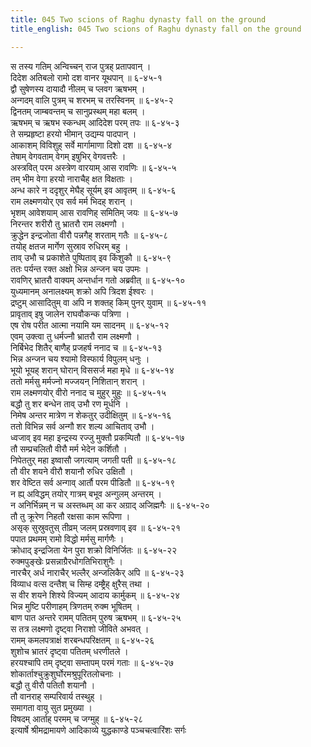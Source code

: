 ```yaml
---
title: 045 Two scions of Raghu dynasty fall on the ground
title_english: 045 Two scions of Raghu dynasty fall on the ground

---
```

स तस्य गतिम् अन्विच्चन् राज पुत्रह् प्रतापवान् ।  
दिदेश अतिबलो रामो दश वानर यूथपान् ॥ ६-४५-१  
द्वौ सुषेणस्य दायादौ नीलम् च प्लवग ऋषभम् ।  
अन्गदम् वालि पुत्रम् च शरभम् च तरस्विनम् ॥ ६-४५-२  
द्विनतम् जाम्बवन्तम् च सानुप्रस्थम् महा बलम् ।  
ऋषभम् च ऋषभ स्कन्धम् आदिदेश परम् तपः ॥ ६-४५-३  
ते सम्प्रहृष्टा हरयो भीमान् उद्यम्य पादपान् ।  
आकाशम् विविशुह् सर्वे मार्गामाणा दिशो दश ॥ ६-४५-४  
तेषाम् वेगवताम् वेगम् इषुभिर् वेगवत्तरैः ।  
अस्त्रवित् परम अस्त्रेण वारयाम् आस रावणिः ॥ ६-४५-५  
तम् भीम वेगा हरयो नाराचैह् क्षत विक्षताः ।  
अन्ध कारे न ददृशुर् मेघैह् सूर्यम् इव आवृतम् ॥ ६-४५-६  
राम लक्ष्मणयोर् एव सर्व मर्म भिदह् शरान् ।  
भृशम् आवेशयाम् आस रावणिह् समितिम् जयः ॥ ६-४५-७  
निरन्तर शरीरौ तु भ्रातरौ राम लक्ष्मणौ ।  
क्रुद्धेन इन्द्रजोता वीरौ पन्नगैह् शरताम् गतैः ॥ ६-४५-८  
तयोह् क्षतज मार्गेण सुस्राव रुधिरम् बहु ।  
ताव् उभौ च प्रकाशेते पुष्पिताव् इव किंशुकौ ॥ ६-४५-९  
ततः पर्यन्त रक्त अक्षो भिन्न अन्जन चय उपमः ।  
रावणिर् भ्रातरौ वाक्यम् अन्तर्धान गतो अब्रवीत् ॥ ६-४५-१०  
युध्यमानम् अनालक्ष्यम् शक्रो अपि त्रिदश ईश्वरः ।  
द्रष्टुम् आसादितुम् वा अपि न शक्तह् किम् पुनर् युवाम् ॥ ६-४५-११  
प्रावृताव् इषु जालेन राघवौकन्क पत्रिणा ।  
एष रोष परीत आत्मा नयामि यम सादनम् ॥ ६-४५-१२  
एवम् उक्त्वा तु धर्मज्नौ भ्रातरौ राम लक्ष्मणौ ।  
निर्बिभेद शितैर् बाणैह् प्रजहर्ष ननाद च ॥ ६-४५-१३  
भिन्न अन्जन चय श्यामो विस्फार्य विपुलम् धनुः ।  
भूयो भूयह् शरान् घोरान् विससर्ज महा मृधे ॥ ६-४५-१४  
ततो मर्मसु मर्मज्नो मज्जयन् निशितान् शरान् ।  
राम लक्ष्मणयोर् वीरो ननाद च मुहुर् मुहुः ॥ ६-४५-१५  
बद्धौ तु शर बन्धेन ताव् उभौ रण मूर्धनि ।  
निमेष अन्तर मात्रेण न शेकतुर् उदीक्षितुम् ॥ ६-४५-१६  
ततो विभिन्न सर्व अन्गौ शर शल्य आचिताव् उभौ ।  
ध्वजाव् इव महा इन्द्रस्य रज्जु मुक्तौ प्रकम्पितौ ॥ ६-४५-१७  
तौ सम्प्रचलितौ वीरौ मर्म भेदेन कर्शितौ ।  
निपेततुर् महा इष्वासौ जगत्याम् जगती पती ॥ ६-४५-१८  
तौ वीर शयने वीरौ शयानौ रुधिर उक्षितौ ।  
शर वेष्टित सर्व अन्गाव् आर्तौ परम पीडितौ ॥ ६-४५-१९  
न ह्य् अविद्धम् तयोर् गात्रम् बभूव अन्गुलम् अन्तरम् ।  
न अनिर्भिन्नम् न च अस्तब्धम् आ कर अग्राद् अजिह्मगैः ॥ ६-४५-२०  
तौ तु क्रूरेण निहतौ रक्षसा काम रूपिणा ।  
असृक् सुस्रुवतुस् तीव्रम् जलम् प्रस्रवणाव् इव ॥ ६-४५-२१  
पपात प्रथमम् रामो विद्धो मर्मसु मार्गणैः ।  
क्रोधाद् इन्द्रजिता येन पुरा शक्रो विनिर्जितः ॥ ६-४५-२२  
रुक्मपुङ्खेः प्रसन्नाग्रैरधोगतिभिराशुगैः ।  
नारचैर् अर्ध नाराचैर् भल्लैर् अन्जलिकैर् अपि ॥ ६-४५-२३  
विव्याध वत्स दन्तैश् च सिम्ह दम्ष्ट्रैह् क्षुरैस् तथा ।  
स वीर शयने शिश्ये विज्यम् आदाय कार्मुकम् ॥ ६-४५-२४  
भिन्न मुष्टि परीणाहम् त्रिणतम् रुक्म भूषितम् ।  
बाण पात अन्तरे रामम् पतितम् पुरुष ऋषभम् ॥ ६-४५-२५  
स तत्र लक्ष्मणो दृष्ट्वा निराशो जीविते अभवत् ।  
रामम् कमलपत्राक्षं शरबन्धपरिक्षतम् ॥ ६-४५-२६  
शुशोच भ्रातरं दृष्ट्वा पतितम् धरणीतले ।  
हरयश्चापि तम् दृष्ट्वा सम्तापम् परमं गताः ॥ ६-४५-२७  
शोकार्ताश्चुक्रुशुर्घोरमश्रुपूरितलोचनाः ।  
बद्धौ तु वीरौ पतितौ शयानौ ।  
तौ वानराह् सम्परिवार्य तस्थुह् ।  
समागता वायु सुत प्रमुख्या ।  
विषदम् आर्ताह् परमम् च जग्मुह् ॥ ६-४५-२८  
इत्यार्षे श्रीमद्रामायणे आदिकाव्ये युद्धकाण्डे पञ्चचत्वारिंशः सर्गः